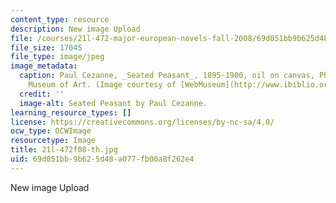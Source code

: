 ```yaml
---
content_type: resource
description: New image Upload
file: /courses/21l-472-major-european-novels-fall-2008/69d051bb9b625d48a077fb00a8f262e4_21l-472f08-th.jpg
file_size: 17045
file_type: image/jpeg
image_metadata:
  caption: Paul Cezanne, _Seated Peasant_, 1895-1900, oil on canvas, Philadelphia
    Museum of Art. (Image courtesy of [WebMuseum](http://www.ibiblio.org/wm/).)
  credit: ''
  image-alt: Seated Peasant by Paul Cezanne.
learning_resource_types: []
license: https://creativecommons.org/licenses/by-nc-sa/4.0/
ocw_type: OCWImage
resourcetype: Image
title: 21l-472f08-th.jpg
uid: 69d051bb-9b62-5d48-a077-fb00a8f262e4
---
```

New image Upload